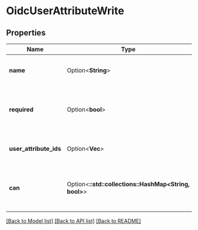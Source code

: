 # OidcUserAttributeWrite

## Properties

Name | Type | Description | Notes
------------ | ------------- | ------------- | -------------
**name** | Option<**String**> | Name of User Attribute in OIDC | [optional]
**required** | Option<**bool**> | Required to be in OIDC assertion for login to be allowed to succeed | [optional]
**user_attribute_ids** | Option<**Vec<i64>**> | Looker User Attribute Ids | [optional]
**can** | Option<**::std::collections::HashMap<String, bool>**> | Operations the current user is able to perform on this object | [optional][readonly]

[[Back to Model list]](../README.md#documentation-for-models) [[Back to API list]](../README.md#documentation-for-api-endpoints) [[Back to README]](../README.md)


